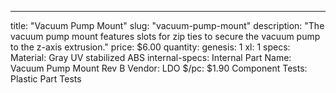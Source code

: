 ---
title: "Vacuum Pump Mount"
slug: "vacuum-pump-mount"
description: "The vacuum pump mount features slots for zip ties to secure the vacuum pump to the z-axis extrusion."
price: $6.00
quantity:
  genesis: 1
  xl: 1
specs:
  Material: Gray UV stabilized ABS
internal-specs:
  Internal Part Name: Vacuum Pump Mount Rev B
  Vendor: LDO
  $/pc: $1.90
  Component Tests: Plastic Part Tests
